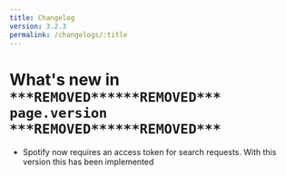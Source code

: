 ```yaml
---
title: Changelog
version: 3.2.3
permalink: /changelogs/:title
---
```


# What's new in `***REMOVED******REMOVED*** page.version ***REMOVED******REMOVED***`

- Spotify now requires an access token for search requests. With this version this has been implemented
